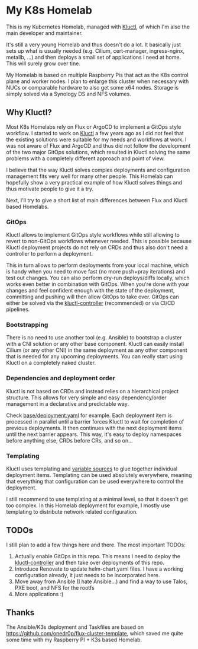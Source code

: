 # My K8s Homelab

This is my Kubernetes Homelab, managed with [Kluctl](https://kluctl.io), of which I'm
also the main developer and maintainer.

It's still a very young Homelab and thus doesn't do a lot. It basically just sets up what is
usually needed (e.g. Cilium, cert-manager, ingress-nginx, metallb, ...) and then deploys a
small set of applications I need at home. This will surely grow over tine.

My Homelab is based on multiple Raspberry Pis that act as the K8s control plane and worker nodes.
I plan to enlarge this cluster when necessary with NUCs or comparable hardware to also get some x64
nodes. Storage is simply solved via a Synology DS and NFS volumes.

## Why Kluctl?

Most K8s Homelabs rely on Flux or ArgoCD to implement a GitOps style workflow. I started to
work on [Kluctl](https://kluctl.io) a few years ago as I did not feel that the existing
solutions were suitable for my needs and workflows at work. I was not aware of Flux and ArgoCD
and thus did not follow the development of the two major GitOps solutions, which resulted in
Kluctl solving the same problems with a completely different approach and point of view.

I believe that the way Kluctl solves complex deployments and configuration management fits very
well for many other people. This Homelab can hopefully show a very practical example of how
Kluctl solves things and thus motivate people to give it a try.

Next, I'll try to give a short list of main differences between Flux and Kluctl based
Homelabs.

### GitOps

Kluctl allows to implement GitOps style workflows while still allowing to revert to non-GitOps
workflows whenever needed. This is possible because Kluctl deployment projects do not rely
on CRDs and thus also don't need a controller to perform a deployment.

This in turn allows to perform deployments from your local machine, which is handy when you need
to move fast (no more push+pray iterations) and test out changes. You can also perform dry-run deploys/diffs
locally, which works even better in combination with GitOps. When you're done with your changes
and feel confident enough with the state of the deployment, committing and pushing will then allow
GitOps to take over. GitOps can either be solved via the [kluctl-controller](https://github.com/kluctl/flux-kluctl-controller)
(recommended) or via CI/CD pipelines.

### Bootstrapping

There is no need to use another tool (e.g. Ansible) to bootstrap a cluster with a CNI solution or any
other base component. Kluctl can easily install Cilium (or any other CNI) in the same deployment as any
other component that is needed for any upcoming deployments. You can really start using Kluctl on a
completely naked cluster.

### Dependencies and deployment order

Kluctl is not based on CRDs and instead relies on a hierarchical project structure. This allows for very
simple and easy dependency/order management in a declarative and predictable way.

Check [base/deployment.yaml](./kluctl/base/deployment.yaml) for example. Each deployment item is processed
in parallel until a barrier forces Kluctl to wait for completion of previous deployments. It then continues
with the next deployment items until the next barrier appears. This way, it's easy to deploy namespaces
before anything else, CRDs before CRs, and so on...

### Templating

Kluctl uses templating and [variable sources](https://kluctl.io/docs/kluctl/reference/templating/variable-sources/)
to glue together individual deployment items. Templating can be used absolutely everywhere, meaning that
everything that configuration can be used everywhere to control the deployment.

I still recommend to use templating at a minimal level, so that it doesn't get too complex. In this Homelab
deployment for example, I mostly use templating to distribute network related configuration.

## TODOs

I still plan to add a few things here and there. The most important TODOs:

1. Actually enable GitOps in this repo. This means I need to deploy the [kluctl-controller](https://github.com/kluctl/flux-kluctl-controller)
and then take over deployments of this repo.
2. Introduce Renovate to update helm-chart.yaml files. I have a working configuration already, it just needs
to be incorporated here.
3. Move away from Ansible (I hate Ansible...) and find a way to use Talos, PXE boot, and NFS for the rootfs
4. More applications :)

## Thanks

The Ansible/K3s deployment and Taskfiles are based on https://github.com/onedr0p/flux-cluster-template, which
saved me quite some time with my Raspberry PI + K3s based Homelab.
